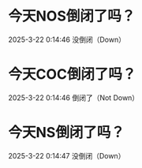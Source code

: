 # 今天NOS倒闭了吗？

2025-3-22 0:14:46 没倒闭（Down）

# 今天COC倒闭了吗？

2025-3-22 0:14:46 倒闭了（Not Down）

# 今天NS倒闭了吗？

2025-3-22 0:14:47 没倒闭（Down）

